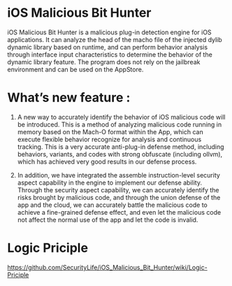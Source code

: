 # iOS Malicious Bit Hunter
iOS Malicious Bit Hunter is a malicious plug-in detection engine for iOS applications. It can analyze the head of the macho file of the injected dylib dynamic library based on runtime, and can perform behavior analysis through interface input characteristics to determine the behavior of the dynamic library feature. The program does not rely on the jailbreak environment and can be used on the AppStore.

# What’s new feature : 
1. A new way to accurately identify the behavior of iOS malicious code will be introduced. This is a method of analyzing malicious code running in memory based on the Mach-O format within the App, which can execute flexible behavior recognize for analysis and continuous tracking. This is a very accurate anti-plug-in defense method, including behaviors, variants, and codes with strong obfuscate  (including ollvm), which has achieved very good results in our defense process.

2. In addition, we have integrated the assemble instruction-level security aspect capability in the engine to implement our defense ability. Through the security aspect capability, we can accurately identify the risks brought by malicious code, and through the union defense of the app and the cloud, we can accurately battle the malicious code to achieve a fine-grained defense effect, and even let the malicious code not affect the normal use of the app and let the code is invalid.

# Logic Priciple 
https://github.com/SecurityLife/iOS_Malicious_Bit_Hunter/wiki/Logic-Priciple
